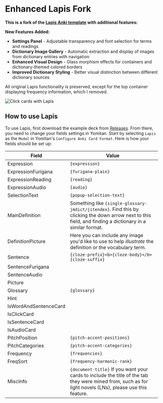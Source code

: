 # Enhanced Lapis Fork

**This is a fork of the [Lapis Anki template](https://github.com/donkuri/lapis) with additional features:**

**New Features Added:**
- **Settings Panel** - Adjustable transparency and font selection for terms and readings
- **Dictionary Image Gallery** - Automatic extraction and display of images from dictionary entries with navigation
- **Enhanced Visual Design** - Glass morphism effects for containers and dictionary-themed colored borders
- **Improved Dictionary Styling** - Better visual distinction between different dictionary sources

All original Lapis functionality is preserved, except for the top container displaying frequency information, which I removed.


<div>
  <img src="assets/Lapis.gif" alt="Click cards with Lapis">
</div>

## How to use Lapis

To use Lapis, first download the example deck from [Releases](https://github.com/kiwakiwaa/lapis-extended/releases). From there, you need to change your fields settings in Yomitan. Start by selecting `Lapis` as the `Model` in Yomitan's `Configure Anki Card Format`. Here is how your fields should be set up:

| Field                 | Value                                                                                                                                                      |
|-----------------------|------------------------------------------------------------------------------------------------------------------------------------------------------------|
| Expression            | `{expression}`                                                                                                                                             |
| ExpressionFurigana    | `{furigana-plain}`                                                                                                                                         |
| ExpressionReading     | `{reading}`                                                                                                                                                |
| ExpressionAudio       | `{audio}`                                                                                                                                                  |
| SelectionText         | `{popup-selection-text}`                                                                                                                                   |
| MainDefinition        | Something like `{single-glossary-jmdict/jitendex}`. Find this by clicking the down arrow next to this field, and finding a dictionary in a similar format. |
| DefinitionPicture     | Here you can include any image you'd like to use to help *illustrate* the definition or the vocabulary term.                                               |
| Sentence              | `{cloze-prefix}<b>{cloze-body}</b>{cloze-suffix}`                                                                                                          |
| SentenceFurigana      |                                                                                                                                                            |
| SentenceAudio         |                                                                                                                                                            |
| Picture               |                                                                                                                                                            |
| Glossary              | `{glossary}`                                                                                                                                               |
| Hint                  |                                                                                                                                                            |
| IsWordAndSentenceCard |                                                                                                                                                            |
| IsClickCard           |                                                                                                                                                            |
| IsSentenceCard        |                                                                                                                                                            |
| IsAudioCard           |                                                                                                                                                            |
| PitchPosition         | `{pitch-accent-positions}`                                                                                                                                 |
| PitchCategories       | `{pitch-accent-categories}`                                                                                                                                |
| Frequency             | `{frequencies}`                                                                                                                                            |
| FreqSort              | `{frequency-harmonic-rank}`                                                                                                                                |
| MiscInfo              | `{document-title}` If you want your cards to include the title of the tab they were mined from, such as for light novels (LNs), please use this feature.   |